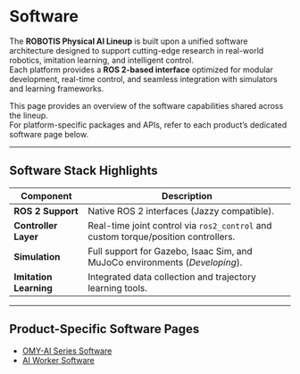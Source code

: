# Software

The **ROBOTIS Physical AI Lineup** is built upon a unified software architecture designed to support cutting-edge research in real-world robotics, imitation learning, and intelligent control.  
Each platform provides a **ROS 2-based interface** optimized for modular development, real-time control, and seamless integration with simulators and learning frameworks.

This page provides an overview of the software capabilities shared across the lineup.  
For platform-specific packages and APIs, refer to each product’s dedicated software page below.

---

## Software Stack Highlights

| Component             | Description                                                                 |
|-----------------------|-----------------------------------------------------------------------------|
| **ROS 2 Support**     | Native ROS 2 interfaces (Jazzy compatible).                                 |
| **Controller Layer**  | Real-time joint control via `ros2_control` and custom torque/position controllers. |
| **Simulation**        | Full support for Gazebo, Isaac Sim, and MuJoCo environments (*Developing*). |
| **Imitation Learning**| Integrated data collection and trajectory learning tools.                   |

---

## Product-Specific Software Pages

- [OMY-AI Series Software](./software_omy.md)
- [AI Worker Software](./software_ai_worker.md)

